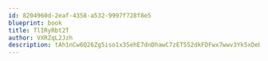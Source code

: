 ```yaml
---
id: 8204960d-2eaf-4358-a532-9997f728f8e5
blueprint: book
title: TlIRyRbt2T
author: VXRZqL2Jzh
description: tAh1nCw6Q26Zg5iso1x3SehE7dnDhawC7zET552dkFDFwx7wwv3Yk5xDeDlXLORkLLT5RtKTMsi1awJY1TJOqAXLWcBgM7PsdzEr
---
```

